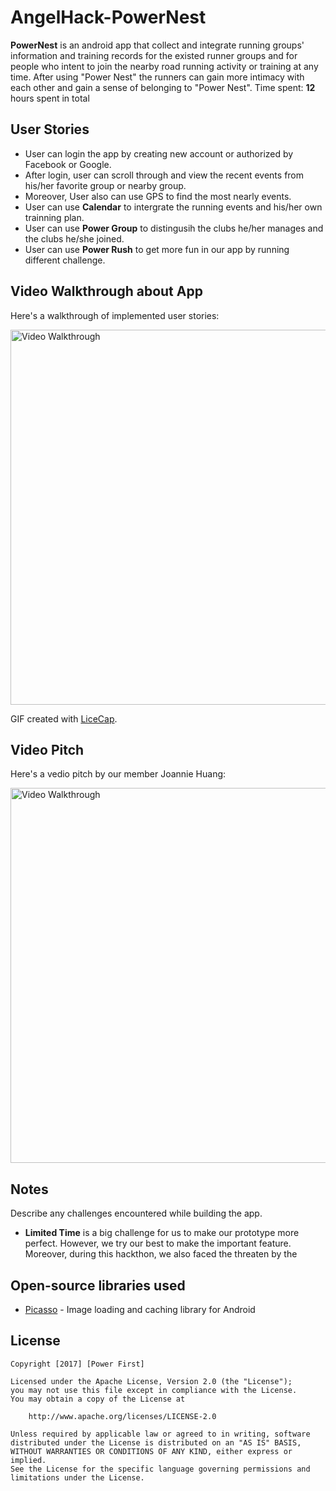 # AngelHack-PowerNest


**PowerNest** is an android app that collect and integrate running groups' information and training records for the existed runner groups and for people who intent to join the nearby road running activity or training at any time. After using "Power Nest" the runners can gain more intimacy with each other and gain a sense of belonging to "Power Nest".
Time spent: **12** hours spent in total

## User Stories
* User can login the app by creating new account or authorized by Facebook or Google.
* After login, user can scroll through and view the recent events from his/her favorite group or nearby group.
* Moreover, User also can use GPS to find the most nearly events.
* User can use **Calendar** to intergrate the running events and his/her own trainning plan.
* User can use **Power Group** to distingusih the clubs he/her manages and the clubs he/she joined.
* User can use **Power Rush** to get more fun in our app by running different challenge.




## Video Walkthrough about App

Here's a walkthrough of implemented user stories:

<img src='http://imgur.com/Njg0PEr.gif' title='Video Walkthrough' width='600' alt='Video Walkthrough' />

GIF created with [LiceCap](http://www.cockos.com/licecap/).

## Video Pitch

Here's a vedio pitch by our member Joannie Huang:

<img src='http://imgur.com/Njg0PEr.gif' title='Video Walkthrough' width='600' alt='Video Walkthrough' />


## Notes

Describe any challenges encountered while building the app.
* **Limited Time** is a big challenge for us to make our prototype more perfect. However, we try our best to make the important feature. Moreover, during this hackthon, we also faced the threaten by the 


## Open-source libraries used
- [Picasso](http://square.github.io/picasso/) - Image loading and caching library for Android

## License

    Copyright [2017] [Power First]

    Licensed under the Apache License, Version 2.0 (the "License");
    you may not use this file except in compliance with the License.
    You may obtain a copy of the License at

        http://www.apache.org/licenses/LICENSE-2.0

    Unless required by applicable law or agreed to in writing, software
    distributed under the License is distributed on an "AS IS" BASIS,
    WITHOUT WARRANTIES OR CONDITIONS OF ANY KIND, either express or implied.
    See the License for the specific language governing permissions and
    limitations under the License.
